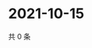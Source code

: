# 2021-10-15

共 0 条

<!-- BEGIN WEIBO -->
<!-- 最后更新时间 Fri Oct 15 2021 00:16:30 GMT+0800 (China Standard Time) -->

<!-- END WEIBO -->
